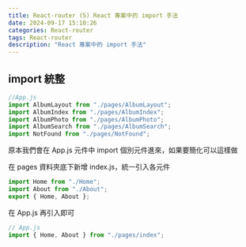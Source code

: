 ```yaml
---
title: React-router (5) React 專案中的 import 手法
date: 2024-09-17 15:10:26
categories: React-router
tags: React-router
description: "React 專案中的 import 手法"
---
```


## import 統整

```js
//App.js
import AlbumLayout from "./pages/AlbumLayout";
import AlbumIndex from "./pages/AlbumIndex";
import AlbumPhoto from "./pages/AlbumPhoto";
import AlbumSearch from "./pages/AlbumSearch";
import NotFound from "./pages/NotFound";
```

原本我們會在 App.js 元件中 import 個別元件進來，如果要簡化可以這樣做

在 pages 資料夾底下新增 index.js，統一引入各元件

```js
import Home from "./Home";
import About from "./About";
export { Home, About };
```

在 App.js 再引入即可

```js
// App.js
import { Home, About } from "./pages/index";
```
